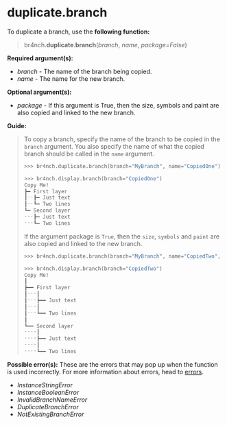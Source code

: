 # duplicate.branch

To duplicate a branch, use the **following function:**

> br4nch.**duplicate**.**branch**(*branch*, *name*, *package=False*)

**Required argument(s):**

- *branch* - The name of the branch being copied.
- *name* - The name for the new branch.

**Optional argument(s):**

- *package* - If this argument is True, then the size, symbols and paint are also copied and linked to the new branch.

**Guide:**

> To copy a branch, specify the name of the branch to be copied in the `branch` argument. You also specify the name of what the copied branch should be called in the `name` argument.
>
> ```python
> >>> br4nch.duplicate.branch(branch="MyBranch", name="CopiedOne")
> 
> >>> br4nch.display.branch(branch="CopiedOne")
> Copy Me!
> ┣━ First layer
> ┃ˑˑ┣━ Just text
> ┃ˑˑ┗━ Two lines
> ┗━ Second layer
> ˑˑˑ┣━ Just text
> ˑˑˑ┗━ Two lines
> ```
>
> If the argument package is `True`, then the `size`, `symbols` and `paint` are also copied and linked to the new branch.
>
> ```python
> >>> br4nch.duplicate.branch(branch="MyBranch", name="CopiedTwo", package=True)
> 
> >>> br4nch.display.branch(branch="CopiedTwo")
> Copy Me!
> ┃
> ┣━━ First layer
> ┃ˑˑˑ┃
> ┃ˑˑˑ┣━━ Just text
> ┃ˑˑˑ┃
> ┃ˑˑˑ┗━━ Two lines
> ┃
> ┗━━ Second layer
> ˑˑˑˑ┃
> ˑˑˑˑ┣━━ Just text
> ˑˑˑˑ┃
> ˑˑˑˑ┗━━ Two lines
> ```
>

**Possible error(s):**
These are the errors that may pop up when the function is used incorrectly.
For more information about errors, head to [errors](../../guides/errors.md).

- *InstanceStringError*
- *InstanceBooleanError*
- *InvalidBranchNameError*
- *DuplicateBranchError*
- *NotExistingBranchError*

